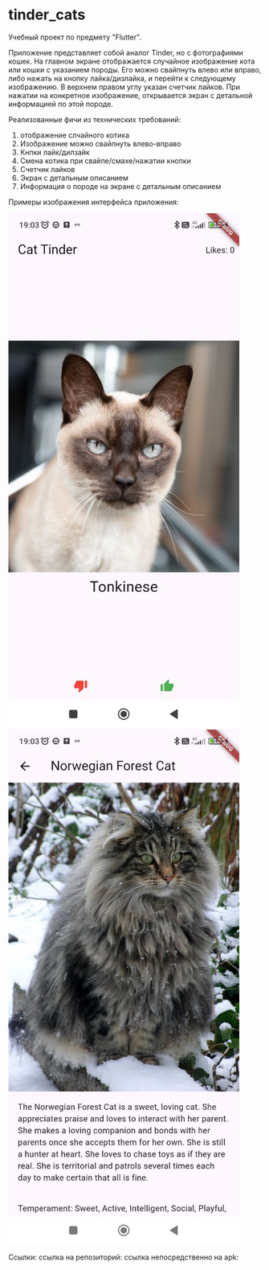 # tinder_cats

Учебный проект по предмету "Flutter".

Приложение представляет собой аналог Tinder, но с фотографиями кошек.
На главном экране отображается случайное изображение кота или кошки с указанием породы.
Его можно свайпнуть влево или вправо, либо нажать на кнопку лайка/дизлайка, и перейти к следующему изображению.
В верхнем правом углу указан счетчик лайков.
При нажатии на конкретное изображение, открывается экран с детальной информацией по этой породе.

Реализованные фичи из технических требований:
1) отображение слчайного котика
2) Изображение можно свайпнуть влево-вправо
3) Кнпки лайк/дилзайк
4) Смена котика при свайпе/смахе/нажатии кнопки
5) Счетчик лайков
6) Экран с детальным описанием
7) Информация о породе на экране с детальным описанием

Примеры изображения интерфейса приложения:

![img_1.png](img_1.png)
![img_2.png](img_2.png)

Ссылки:
ссылка на репозиторий:
ссылка непосредственно на apk: